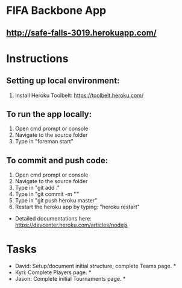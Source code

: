 # FIFA Backbone App
## http://safe-falls-3019.herokuapp.com/

# Instructions

## Setting up local environment:
1. Install Heroku Toolbelt: https://toolbelt.heroku.com/

## To run the app locally:
1. Open cmd prompt or console
2. Navigate to the source folder
3. Type in "foreman start"

## To commit and push code:
1. Open cmd prompt or console
2. Navigate to the source folder
3. Type in "git add ."
4. Type in "git commit -m '<Update message>'"
4. Type in "git push heroku master"
5. Restart the heroku app by typing: "heroku restart"
* Detailed documentations here: https://devcenter.heroku.com/articles/nodejs

# Tasks

* David: Setup/document initial structure, complete Teams page. *
* Kyri: Complete Players page. *
* Jason: Complete initial Tournaments page. *
